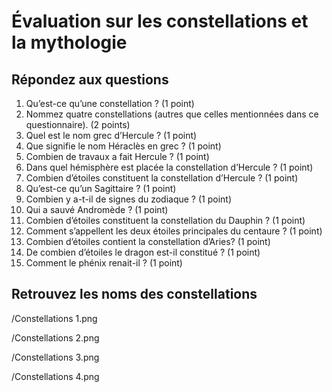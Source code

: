 # Évaluation sur les constellations et la mythologie
## Répondez aux questions
	
1. Qu’est-ce qu’une constellation ? (1 point)
2. Nommez quatre constellations (autres que celles mentionnées dans ce questionnaire). (2 points)
3. Quel est le nom grec d’Hercule ? (1 point)
4. Que signifie le nom Héraclès en grec ? (1 point)
5. Combien de travaux a fait Hercule ? (1 point)
6. Dans quel hémisphère est placée la constellation d’Hercule ? (1 point)
7. Combien d’étoiles constituent la constellation d’Hercule ? (1 point)
8. Qu’est-ce qu’un Sagittaire ? (1 point)
9. Combien y a-t-il de signes du zodiaque ? (1 point)
10. Qui a sauvé  Andromède ? (1 point)
11. Combien d’étoiles constituent la constellation du Dauphin ? (1 point)
12. Comment s’appellent les deux étoiles principales du centaure ? (1 point)
13. Combien d’étoiles contient la constellation d’Aries? (1 point)
14. De combien d’étoiles le dragon est-il constitué ? (1 point)
15. Comment le phénix renait-il ? (1 point)

## Retrouvez les noms des constellations

/Constellations 1.png

/Constellations 2.png

/Constellations 3.png

/Constellations 4.png
